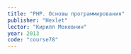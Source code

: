 ```yaml
---
title: "PHP. Основы программирования"
publisher: "Hexlet"
lector: "Кирилл Мокевнин"
year: 2013
code: "course78"
---
```

